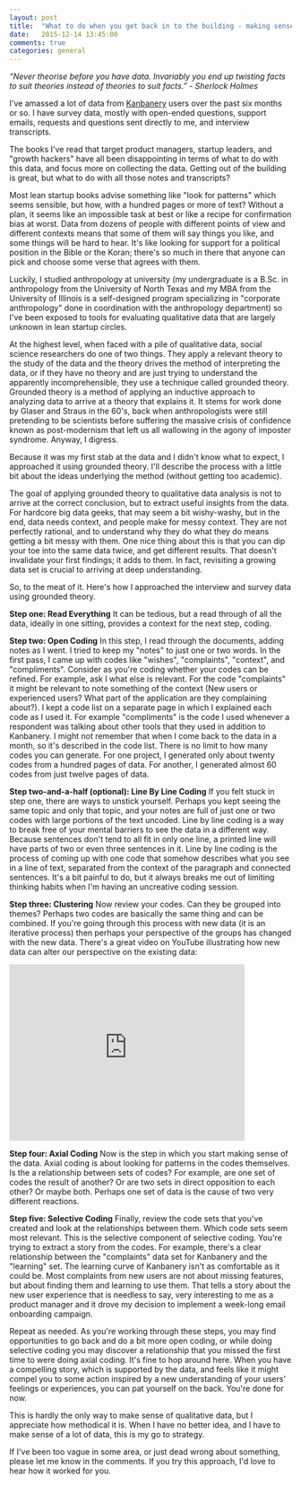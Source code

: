 ```yaml
---
layout: post
title:  "What to do when you get back in to the building - making sense of qualitative data"
date:   2015-12-14 13:45:00
comments: true
categories: general
---
```

*“Never theorise before you have data. Invariably you end up twisting facts to suit theories instead of theories to suit facts.” - Sherlock Holmes*

I've amassed a lot of data from [Kanbanery](http://get.kanbanery.com) users over the past six months or so. I have survey data, mostly with open-ended questions, support emails, requests and questions sent directly to me, and interview transcripts.

The books I've read that target product managers, startup leaders, and "growth hackers" have all been disappointing in terms of what to do with this data, and focus more on collecting the data. Getting out of the building is great, but what to do with all those notes and transcripts?

Most lean startup books advise something like "look for patterns" which seems sensible, but how, with a hundred pages or more of text? Without a plan, it seems like an impossible task at best or like a recipe for confirmation bias at worst. Data from dozens of people with different points of view and different contexts means that some of them will say things you like, and some things will be hard to hear. It's like looking for support for a political position in the Bible or the Koran; there's so much in there that anyone can pick and choose some verse that agrees with them.

Luckily, I studied anthropology at university (my undergraduate is a B.Sc. in anthropology from the University of North Texas and my MBA from the University of Illinois is a self-designed program specializing in "corporate anthropology" done in coordination with the anthropology department) so I've been exposed to tools for evaluating qualitative data that are largely unknown in lean startup circles.

At the highest level, when faced with a pile of qualitative data, social science researchers do one of two things. They apply a relevant theory to the study of the data and the theory drives the method of interpreting the data, or if they have no theory and are just trying to understand the apparently incomprehensible, they use a technique called grounded theory. Grounded theory is a method of applying an inductive approach to analyzing data to arrive at a theory that explains it. It stems for work done by Glaser and Straus in the 60's, back when anthropologists were still pretending to be scientists before suffering the massive crisis of confidence known as post-modernism that left us all wallowing in the agony of imposter syndrome. Anyway, I digress.

Because it was my first stab at the data and I didn't know what to expect, I approached it using grounded theory. I'll describe the process with a little bit about the ideas underlying the method (without getting too academic).

The goal of applying grounded theory to qualitative data analysis is not to arrive at the correct conclusion, but to extract useful insights from the data. For hardcore big data geeks, that may seem a bit wishy-washy, but in the end, data needs context, and people make for messy context. They are not perfectly rational, and to understand why they do what they do means getting a bit messy with them. One nice thing about this is that you can dip your toe into the same data twice, and get different results. That doesn't invalidate your first findings; it adds to them. In fact, revisiting a growing data set is crucial to arriving at deep understanding.

So, to the meat of it. Here's how I approached the interview and survey data using grounded theory.

**Step one: Read Everything**
It can be tedious, but a read through of all the data, ideally in one sitting, provides a context for the next step, coding.

**Step two: Open Coding**
In this step, I read through the documents, adding notes as I went. I tried to keep my "notes" to just one or two words. In the first pass, I came up with codes like "wishes", "complaints", "context", and "compliments". Consider as you're coding whether your codes can be refined. For example, ask I what else is relevant. For the code "complaints" it might be relevant to note something of the context (New users or experienced users? What part of the application are they complaining about?). I kept a code list on a separate page in which I explained each code as I used it. For example "compliments" is the code I used whenever a respondent was talking about other tools that they used in addition to Kanbanery. I might not remember that when I come back to the data in a month, so it's described in the code list. There is no limit to how many codes you can generate. For one project, I generated only about twenty codes from a hundred pages of data. For another, I generated almost 60 codes from just twelve pages of data.

**Step two-and-a-half (optional): Line By Line Coding**
If you felt stuck in step one, there are ways to unstick yourself. Perhaps you kept seeing the same topic and only that topic, and your notes are full of just one or two codes with large portions of the text uncoded. Line by line coding is a way to break free of your mental barriers to see the data in a different way. Because sentences don't tend to all fit in only one line, a printed line will have parts of two or even three sentences in it. Line by line coding is the process of coming up with one code that somehow describes what you see in a line of text, separated from the context of the paragraph and connected sentences. It's a bit painful to do, but it always breaks me out of limiting thinking habits when I'm having an uncreative coding session.

**Step three: Clustering**
Now review your codes. Can they be grouped into themes? Perhaps two codes are basically the same thing and can be combined. If you're going through this process with new data (it is an iterative process) then perhaps your perspective of the groups has changed with the new data. There's a great video on YouTube illustrating how new data can alter our perspective on the existing data:

<iframe width="420" height="315" src="https://www.youtube.com/embed/nxIErzX3aQQ" frameborder="0" allowfullscreen></iframe>

**Step four: Axial Coding**
Now is the step in which you start making sense of the data. Axial coding is about looking for patterns in the codes themselves. Is the a relationship between sets of codes? For example, are one set of codes the result of another? Or are two sets in direct opposition to each other? Or maybe both. Perhaps one set of data is the cause of two very different reactions.

**Step five: Selective Coding**
Finally, review the code sets that you've created and look at the relationships between them. Which code sets seem most relevant. This is the selective component of selective coding. You're trying to extract a story from the codes. For example, there's a clear relationship between the "complaints" data set for Kanbanery and the "learning" set. The learning curve of Kanbanery isn't as comfortable as it could be. Most complaints from new users are not about missing features, but about finding them and learning to use them. That tells a story about the new user experience that is needless to say, very interesting to me as a product manager and it drove my decision to implement a week-long email onboarding campaign.

Repeat as needed. As you're working through these steps, you may find opportunities to go back and do a bit more open coding, or while doing selective coding you may discover a relationship that you missed the first time to were doing axial coding. It's fine to hop around here. When you have a compelling story, which is supported by the data, and feels like it might compel you to some action inspired by a new understanding of your users' feelings or experiences, you can pat yourself on the back. You're done for now.

This is hardly the only way to make sense of qualitative data, but I appreciate how methodical it is. When I have no better idea, and I have to make sense of a lot of data, this is my go to strategy.

If I've been too vague in some area, or just dead wrong about something, please let me know in the comments. If you try this approach, I'd love to hear how it worked for you.
